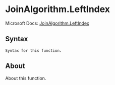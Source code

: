 # JoinAlgorithm.LeftIndex

Microsoft Docs: [JoinAlgorithm.LeftIndex](https://docs.microsoft.com/en-us/powerquery-m/joinalgorithm-leftindex)

## Syntax

```
Syntax for this function.
```

## About

About this function.

